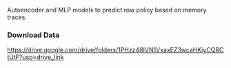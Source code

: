 Autoencoder and MLP models to predict row policy based on memory traces.

### Download Data ###

https://drive.google.com/drive/folders/1PHzz48IVN1VxaxEZ3wcaHKiyCQRCtUtF?usp=drive_link